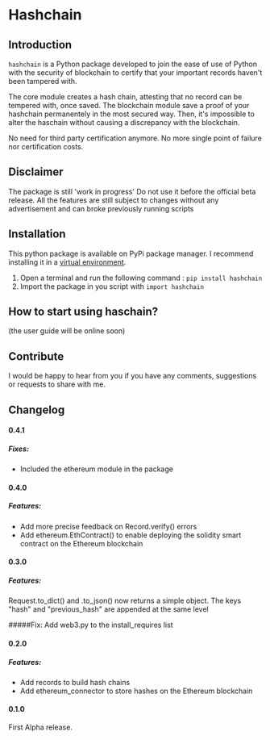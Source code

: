 # Hashchain  

## Introduction
`hashchain` is a Python package developed to join the ease of use of Python with the security of blockchain to certify that your important records haven't been tampered with. 

The core module creates a hash chain, attesting that no record can be tempered with, once saved. The blockchain module save a proof of your hashchain permanentely in the most secured way. Then, it's impossible to alter the haschain without causing a discrepancy with the blockchain.  

No need for third party certification anymore. No more single point of failure nor certification costs. 

## Disclaimer
The package is still 'work in progress' Do not use it before the official beta release. All the features are still subject to changes without any advertisement and can broke previously running scripts 


## Installation
This python package is available on PyPi package manager. I recommend installing it in a [virtual environment](https://virtualenv.pypa.io/en/latest/).  
1. Open a terminal and run the following command : `pip install hashchain`
2. Import the package in you script with `import hashchain`

## How to start using haschain? 
(the user guide will be online soon)


## Contribute
I would be happy to hear from you if you have any comments, suggestions or requests to share with me. 

## Changelog
#### 0.4.1
##### Fixes:
* Included the ethereum module in the package


#### 0.4.0
##### Features:
* Add more precise feedback on Record.verify() errors
* Add ethereum.EthContract() to enable deploying the solidity smart contract on the Ethereum blockchain


#### 0.3.0
##### Features:
Request.to_dict() and .to_json() now returns a simple object. The keys "hash" and "previous_hash" are appended at the same level

#####Fix: 
Add web3.py to the install_requires list

#### 0.2.0
##### Features:
* Add records to build hash chains
* Add ethereum_connector to store hashes on the Ethereum blockchain 

#### 0.1.0
First Alpha release. 
